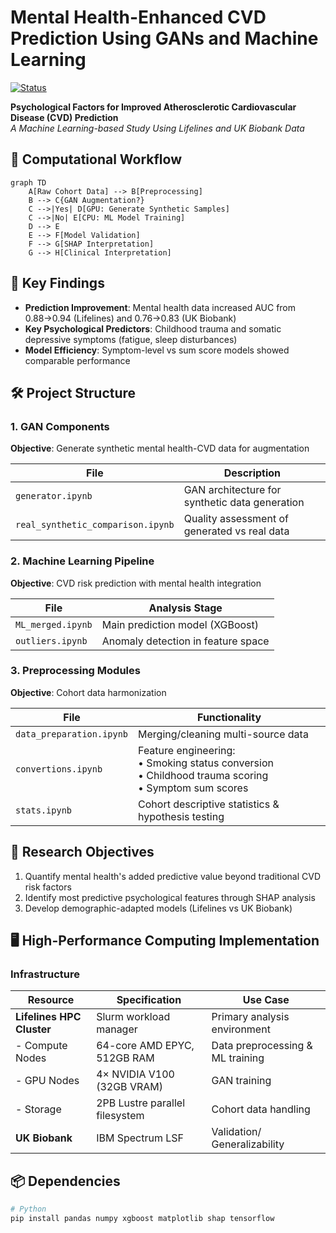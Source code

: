 # Mental Health-Enhanced CVD Prediction Using GANs and Machine Learning

[![Status](https://img.shields.io/badge/Status-Work%20in%20Progress-orange)]()

**Psychological Factors for Improved Atherosclerotic Cardiovascular Disease (CVD) Prediction**  
*A Machine Learning-based Study Using Lifelines and UK Biobank Data*

## 🔄 Computational Workflow

```mermaid
graph TD
    A[Raw Cohort Data] --> B[Preprocessing]
    B --> C{GAN Augmentation?}
    C -->|Yes| D[GPU: Generate Synthetic Samples]
    C -->|No| E[CPU: ML Model Training]
    D --> E
    E --> F[Model Validation]
    F --> G[SHAP Interpretation]
    G --> H[Clinical Interpretation]
```

## 📌 Key Findings 
- **Prediction Improvement**: Mental health data increased AUC from 0.88→0.94 (Lifelines) and 0.76→0.83 (UK Biobank)
- **Key Psychological Predictors**: Childhood trauma and somatic depressive symptoms (fatigue, sleep disturbances)
- **Model Efficiency**: Symptom-level vs sum score models showed comparable performance

## 🛠️ Project Structure

### 1. GAN Components
**Objective**: Generate synthetic mental health-CVD data for augmentation

| File | Description |
|------|-------------|
| `generator.ipynb` | GAN architecture for synthetic data generation |
| `real_synthetic_comparison.ipynb` | Quality assessment of generated vs real data |

### 2. Machine Learning Pipeline
**Objective**: CVD risk prediction with mental health integration

| File | Analysis Stage |
|------|---------------|
| `ML_merged.ipynb` | Main prediction model (XGBoost) |
| `outliers.ipynb` | Anomaly detection in feature space |

### 3. Preprocessing Modules
**Objective**: Cohort data harmonization

| File | Functionality |
|------|--------------|
| `data_preparation.ipynb` | Merging/cleaning multi-source data |
| `convertions.ipynb` | Feature engineering:<br>• Smoking status conversion<br>• Childhood trauma scoring<br>• Symptom sum scores |
| `stats.ipynb` | Cohort descriptive statistics & hypothesis testing |

## 🎯 Research Objectives
1. Quantify mental health's added predictive value beyond traditional CVD risk factors
2. Identify most predictive psychological features through SHAP analysis
3. Develop demographic-adapted models (Lifelines vs UK Biobank)

## 🖥️ High-Performance Computing Implementation

### Infrastructure
| **Resource**               | **Specification**                          | **Use Case**                     |
|----------------------------|-------------------------------------------|----------------------------------|
| **Lifelines HPC Cluster**  | Slurm workload manager                    | Primary analysis environment    |
| - Compute Nodes            | 64-core AMD EPYC, 512GB RAM               | Data preprocessing & ML training|
| - GPU Nodes                | 4× NVIDIA V100 (32GB VRAM)                | GAN training                   |
| - Storage                  | 2PB Lustre parallel filesystem            | Cohort data handling           |
| **UK Biobank**             | IBM Spectrum LSF                          | Validation/ Generalizability   |

## 📦 Dependencies
```bash
# Python
pip install pandas numpy xgboost matplotlib shap tensorflow


